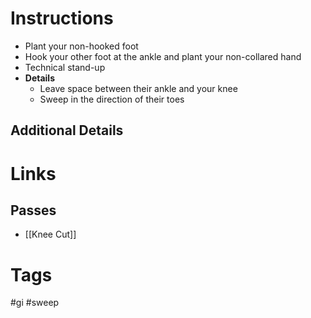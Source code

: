 # Instructions
- Plant your non-hooked foot
- Hook your other foot at the ankle and plant your non-collared hand
- Technical stand-up
- **Details**
	- Leave space between their ankle and your knee
	- Sweep in the direction of their toes
## Additional Details
# Links
## Passes
- [[Knee Cut]]
# Tags
#gi #sweep 